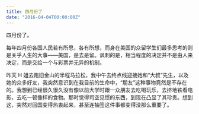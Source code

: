 ```yaml
---
title: 四月份了
date: "2016-04-04T00:00:00Z"
---
```


四月份了。

每年四月份各国人民若有所思，各有所想，而身在美国的众留学生们最多思考的则是关乎人生的大事——美国，是去是留。讽刺的是，相当程度的决定并不是由人来决定，而是交给一个与彩票并无异的机制。

昨天 H 姐去跑旧金山的半程马拉松，我中午去终点线迎接她和“大叔”先生，以及她的众多好友，我突然意识到在我目前的生命中，“朋友”这种事物竟然是不存在的。我想到已经很久很久没有像以前大学时跟一众朋友去吃喝玩乐，去挤地铁看电影，去吃一顿像样的食物。那时觉得司空见惯的东西，到现在凸显了其珍贵。想到这，突然对回国变得热衷起来，甚至连抽签这件事都变得没那么重要了。
